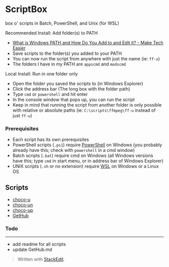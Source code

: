 # ScriptBox

box o' scripts in Batch, PowerShell, and Unix (for WSL)

Recommended Install: Add folder(s) to PATH
* [What is Windows PATH and How Do You Add to and Edit it? - Make Tech Easier](https://www.maketecheasier.com/what-is-the-windows-path/)
* Save scripts to the folder(s) you added to your PATH
* You can now run the script from anywhere with just the name (ie: `ff-u`)
* The folders I have in my PATH are `appscmd` and `modscmd`

Local Install: Run in one folder only
* Open the folder you saved the scripts to (in Windows Explorer)
* Click the address bar (The long box with the folder path)
* Type `cmd` or `powershell` and hit enter
* In the console window that pops up, you can run the script
* Keep in mind that running the script from another folder is only possible with relative or absolute paths (ie: `C:\scripts\ffmpeg\ff-u` instead of just `ff-u`)

### Prerequisites

* Each script has its own prerequisites
* PowerShell scripts (`.ps1`) require [PowerShell](https://learn.microsoft.com/en-us/powershell/scripting/windows-powershell/install/installing-windows-powershell?view=powershell-7.3) on Windows (you probably already have this; check with `powershell` in a cmd window)
* Batch scripts (`.bat`) require cmd on Windows (all Windows versions have this; type `cmd` in start menu, or in address bar of Windows Explorer)
* UNIX scripts (`.sh` or no extension) require [WSL](https://learn.microsoft.com/en-us/windows/wsl/install) on Windows or a Linux OS

Scripts
----
* [choco-u](appscmd/.README/choco-u.md)
* [choco-un](appscmd/.README/choco-un.md)
* [choco-up](appscmd/.README/choco-up.md)
* [GetHub](appscmd/.README/GetHub.md)

### Todo
___
- add readme for all scripts
- update GetHub.md

> Written with [StackEdit](https://stackedit.io/).
